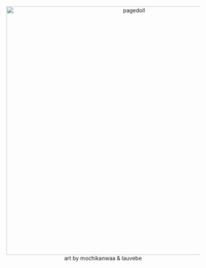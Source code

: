 <center>
  <div class="fixed-bottom pb-2" style="center:inherit;bottom:1%;">
<img src="https://pbs.twimg.com/media/Gpa7K4FaoAAtUtT?format=jpg&name=4096x4096" class="fa-bounce tooltipster hidden-sm-down" alt="pagedoll"
style="width:650px;">
</div>
  art by mochikanwaa & lauvebe
</center>
